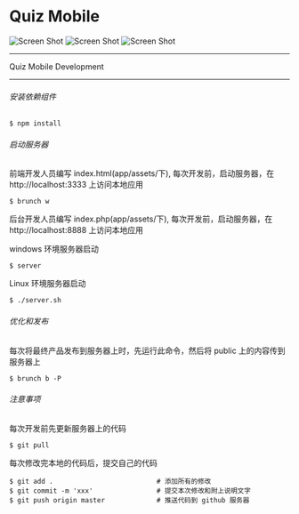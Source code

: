 # Quiz Mobile

![Screen Shot](capture1.png "Screen Shot 1")
![Screen Shot](capture2.png "Screen Shot 2")
![Screen Shot](capture3.png "Screen Shot 3")

- - -

Quiz Mobile Development

- - -

###### 安装依赖组件

    $ npm install

###### 启动服务器 

前端开发人员编写 index.html(app/assets/下), 每次开发前，启动服务器，在 http://localhost:3333 上访问本地应用

    $ brunch w
    
后台开发人员编写 index.php(app/assets/下), 每次开发前，启动服务器，在 http://localhost:8888 上访问本地应用

windows 环境服务器启动

    $ server    

Linux 环境服务器启动

    $ ./server.sh

###### 优化和发布 

每次将最终产品发布到服务器上时，先运行此命令，然后将 public 上的内容传到服务器上

    $ brunch b -P

###### 注意事项

每次开发前先更新服务器上的代码

    $ git pull
    
每次修改完本地的代码后，提交自己的代码

    $ git add .                          # 添加所有的修改
    $ git commit -m 'xxx'                # 提交本次修改和附上说明文字
    $ git push origin master             # 推送代码到 github 服务器